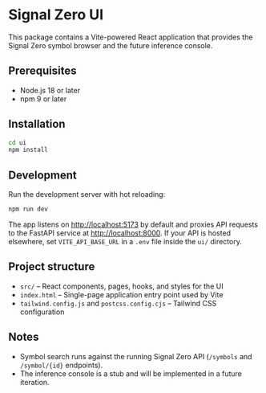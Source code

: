 # Signal Zero UI

This package contains a Vite-powered React application that provides the Signal Zero symbol browser and the future inference console.

## Prerequisites

- Node.js 18 or later
- npm 9 or later

## Installation

```bash
cd ui
npm install
```

## Development

Run the development server with hot reloading:

```bash
npm run dev
```

The app listens on [http://localhost:5173](http://localhost:5173) by default and proxies API
requests to the FastAPI service at [http://localhost:8000](http://localhost:8000). If your API
is hosted elsewhere, set `VITE_API_BASE_URL` in a `.env` file inside the `ui/` directory.

## Project structure

- `src/` – React components, pages, hooks, and styles for the UI
- `index.html` – Single-page application entry point used by Vite
- `tailwind.config.js` and `postcss.config.cjs` – Tailwind CSS configuration

## Notes

- Symbol search runs against the running Signal Zero API (`/symbols` and `/symbol/{id}`
  endpoints).
- The inference console is a stub and will be implemented in a future iteration.
